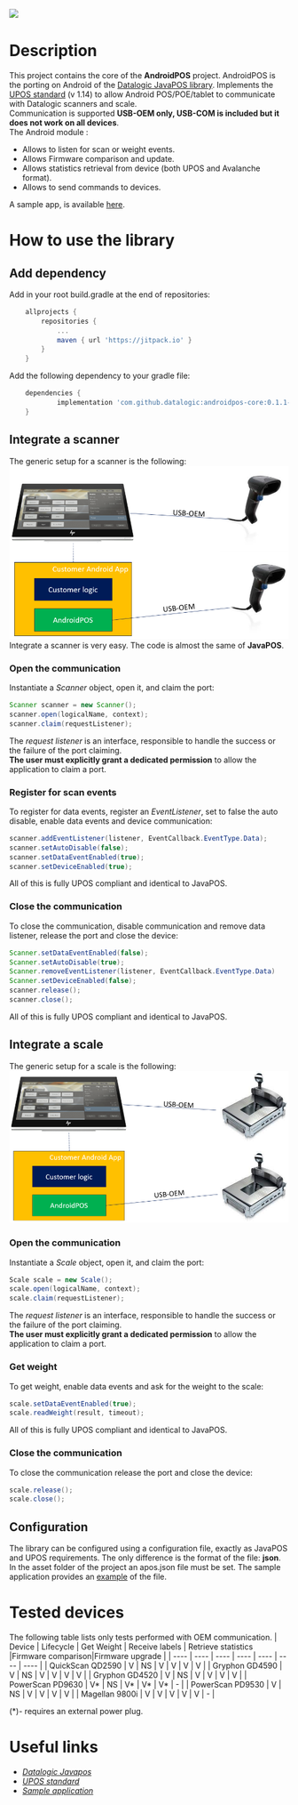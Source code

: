 [![](https://jitpack.io/v/datalogic/androidpos-core.svg)](https://jitpack.io/#datalogic/androidpos-core)
# Description
This project contains the core of the **AndroidPOS** project. AndroidPOS is the porting on Android of the [Datalogic JavaPOS library](https://datalogic.github.io/javapos/overview/). Implements the [UPOS standard](https://www.omg.org/spec/UPOS/) (v 1.14) to allow Android POS/POE/tablet to communicate with Datalogic scanners and scale.<br>
Communication is supported **USB-OEM only, USB-COM is included but it does not work on all devices**.<br>
The Android module :
- Allows to listen for scan or weight events.
- Allows Firmware comparison and update.
- Allows statistics retrieval from device (both UPOS and Avalanche format).
- Allows to send commands to devices.

A sample app, is available [here](https://github.com/datalogic/androidPOS-sampleApp).
# How to use the library
## Add dependency
Add in your root build.gradle at the end of repositories:
~~~gradle
    allprojects {
		repositories {
			...
			maven { url 'https://jitpack.io' }
		}
	}
~~~
Add the following dependency to your gradle file:
~~~gradle
    dependencies {
	        implementation 'com.github.datalogic:androidpos-core:0.1.1-alpha'
	}
~~~
## Integrate a scanner
The generic setup for a scanner is the following:
![Scanner setup](/documentation/scanner-setup.PNG)
Integrate a scanner is very easy. The code is almost the same of **JavaPOS**.<br>
### Open the communication
Instantiate a *Scanner* object, open it, and claim the port:
~~~java
Scanner scanner = new Scanner();
scanner.open(logicalName, context);
scanner.claim(requestListener);
~~~
The *request listener* is an interface, responsible to handle the success or the failure of the port claiming.<br>
**The user must explicitly grant a dedicated permission** to allow the application to claim a port.
### Register for scan events
To register for data events, register an *EventListener*, set to false the auto disable, enable data events and device communication:
~~~java
scanner.addEventListener(listener, EventCallback.EventType.Data);
scanner.setAutoDisable(false);
scanner.setDataEventEnabled(true);
scanner.setDeviceEnabled(true);
~~~
All of this is fully UPOS compliant and identical to JavaPOS.
### Close the communication
To close the communication, disable communication and remove data listener, release the port and close the device:
~~~java
Scanner.setDataEventEnabled(false);
Scanner.setAutoDisable(true);
Scanner.removeEventListener(listener, EventCallback.EventType.Data)
Scanner.setDeviceEnabled(false);
scanner.release();
scanner.close();
~~~
All of this is fully UPOS compliant and identical to JavaPOS.
## Integrate a scale
The generic setup for a scale is the following:
![Scale setup](/documentation/scale-setup.PNG)
### Open the communication
Instantiate a *Scale* object, open it, and claim the port:
~~~java
Scale scale = new Scale();
scale.open(logicalName, context);
scale.claim(requestListener);
~~~
The *request listener* is an interface, responsible to handle the success or the failure of the port claiming.<br>
**The user must explicitly grant a dedicated permission** to allow the application to claim a port.
### Get weight
To get weight, enable data events and ask for the weight to the scale:
~~~java
scale.setDataEventEnabled(true);
scale.readWeight(result, timeout);
~~~
All of this is fully UPOS compliant and identical to JavaPOS.
### Close the communication
To close the communication release the port and close the device:
~~~java
scale.release();
scale.close();
~~~
## Configuration
The library can be configured using a configuration file, exactly as JavaPOS and UPOS requirements. The only difference is the format of the file: **json**. In the asset folder of the project an apos.json file must be set. The sample application provides an [example](https://github.com/datalogic/androidPOS-sampleApp/blob/main/app/src/main/assets/apos.json) of the file.
# Tested devices
The following table lists only tests performed with OEM communication.
| Device 			| Lifecycle | Get Weight 	| Receive labels 	| Retrieve statistics 	|Firmware comparison|Firmware upgrade	|
| ---- 				| ---- 		| ---- 			| ---- 				| ---- 					| ---- 				| ---- 				|
| QuickScan QD2590 	| V 		| NS 			| V 				| V 					| V 				| V 				| 
| Gryphon GD4590 	| V 		| NS 			| V 				| V 					| V 				| V 				|
| Gryphon GD4520 	| V 		| NS 			| V 				| V					 	| V 				| V 				|
| PowerScan PD9630	| V*		| NS			| V*				| V*					| V*				| -					|
| PowerScan PD9530	| V			| NS			| V					| V						| V					| V					|
| Magellan 9800i	| V			| V				| V					| V						| V					| -					|

  (*)- requires an external power plug.
# Useful links
- *[Datalogic Javapos](https://datalogic.github.io/javapos/overview/)*
- *[UPOS standard](https://www.omg.org/spec/UPOS/)*
- *[Sample application](https://github.com/datalogic/androidPOS-sampleApp)*